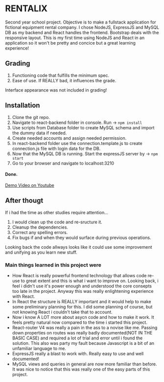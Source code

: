 # RENTALIX
Second year school project. Objective is to make a fullstack application for fictional equipment rental company. I chose NodeJS, ExpressJS and MySQL DB as my backend and React handles the frontend. Bootstrap deals with the responsive layout. This is my first time using NodeJS and React in an application so it won't be pretty and concice but a great learning experience!


## Grading
1. Functioning code that fulfills the minimum spec.
2. Ease of use. If REALLY bad, it influences the grade.

Interface appearance was not included in grading!


## Installation
1. Clone the git repo.
2. Navigate to react-backend folder in console. Run -> ```npm install```
3. Use scripts from Database folder to create MySQL schema and import the dummy data if needed.
4. Create needed accounts and assign needed permission.
5. In react-backend folder use the connection.template.js to create connection.js file with login data for the DB.
6. Now that the MySQL DB is running. Start the expressJS server by -> ```npm start```
7. Go to your browser and navigate to localhost:3210
#### Done.

[Demo Video on Youtube](https://youtu.be/dvGa-8Un6Gk)


## After thougt
If i had the time as other studies require attention... 
1. I would clean up the code and re-sructure it. 
2. Cleanup the dependencies. 
3. Correct any spelling errors.
4. Fix bugs if and when they would surface during previous operations.

Looking back the code allways looks like it could use some improvement and unifying as you learn new stuff.

### Main things learned in this project were
- How React is really powerful frontend technology that allows code re-use to great extent and this is what i want to improve on. Looking back, i feel i didn't use it's power enough and understood the core consepts too late in the project. Anyway this was really enlightening experience with React.
- In React the structure is REALLY important and it would help to make some preliminary planning for this. I did some planning of course, but not knowing React i couldn't take that to account.
- Now i know A LOT more about asycn code and how to make it work. It feels pretty natural now compared to the time i started this project.
- React-router V4 was really a pain in the ass to a novise like me. Passing down properties on routes was really badly documented(NOT IN THE BASIC CASE) and required a lot of trial and error until i found the solution. This also was party my fault because Javascript is a bit of an unfamiliar language to me.
- ExpressJS really a blast to work with. Really easy to use and well documented!
- MySQL views and queries in general are now more familiar than before. It was nice to notice that this was really one of the easy parts of this project.

